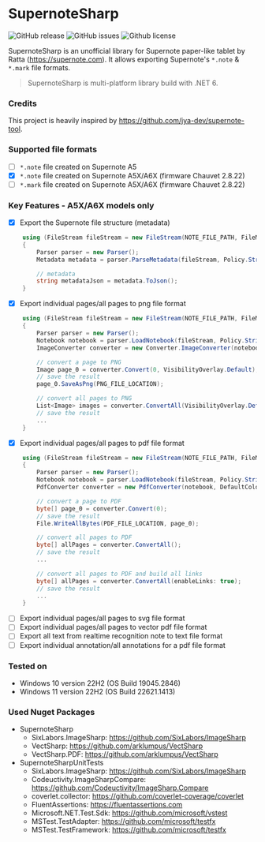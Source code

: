 # SupernoteSharp
![GitHub release](https://img.shields.io/github/release/nelinory/SupernoteSharp)
![GitHub issues](https://img.shields.io/github/issues/nelinory/SupernoteSharp)
![Github license](https://img.shields.io/github/license/nelinory/SupernoteSharp)

SupernoteSharp is an unofficial library for Supernote paper-like tablet by Ratta (https://supernote.com). It allows exporting Supernote's `*.note` & `*.mark` file formats.

> SupernoteSharp is multi-platform library build with .NET 6.

### Credits
This project is heavily inspired by https://github.com/jya-dev/supernote-tool.

### Supported file formats
- [ ] `*.note` file created on Supernote A5
- [X] `*.note` file created on Supernote A5X/A6X (firmware Chauvet 2.8.22)
- [ ] `*.mark` file created on Supernote A5X/A6X (firmware Chauvet 2.8.22)

### Key Features - A5X/A6X models only
- [X] Export the Supernote file structure (metadata)
```C#
    using (FileStream fileStream = new FileStream(NOTE_FILE_PATH, FileMode.Open, FileAccess.Read))
    {
        Parser parser = new Parser();
        Metadata metadata = parser.ParseMetadata(fileStream, Policy.Strict);

        // metadata
        string metadataJson = metadata.ToJson();
    }
```
- [X] Export individual pages/all pages to png file format
```C#
    using (FileStream fileStream = new FileStream(NOTE_FILE_PATH, FileMode.Open, FileAccess.Read))
    {
        Parser parser = new Parser();
        Notebook notebook = parser.LoadNotebook(fileStream, Policy.Strict);
        ImageConverter converter = new Converter.ImageConverter(notebook, DefaultColorPalette.Grayscale);

        // convert a page to PNG
        Image page_0 = converter.Convert(0, VisibilityOverlay.Default);
        // save the result
        page_0.SaveAsPng(PNG_FILE_LOCATION);

        // convert all pages to PNG
        List<Image> images = converter.ConvertAll(VisibilityOverlay.Default);
        // save the result
        ...
    }
```
- [X] Export individual pages/all pages to pdf file format
```C#
    using (FileStream fileStream = new FileStream(NOTE_FILE_PATH, FileMode.Open, FileAccess.Read))
    {
        Parser parser = new Parser();
        Notebook notebook = parser.LoadNotebook(fileStream, Policy.Strict);
        PdfConverter converter = new PdfConverter(notebook, DefaultColorPalette.Grayscale);

        // convert a page to PDF
        byte[] page_0 = converter.Convert(0);
        // save the result
        File.WriteAllBytes(PDF_FILE_LOCATION, page_0);

        // convert all pages to PDF
        byte[] allPages = converter.ConvertAll();
        // save the result
        ...

        // convert all pages to PDF and build all links
        byte[] allPages = converter.ConvertAll(enableLinks: true);
        // save the result
        ...
    }
```
- [ ] Export individual pages/all pages to svg file format
- [ ] Export individual pages/all pages to vector pdf file format
- [ ] Export all text from realtime recognition note to text file format
- [ ] Export individual annotation/all annotations for a pdf file format

### Tested on
- Windows 10 version 22H2 (OS Build 19045.2846)
- Windows 11 version 22H2 (OS Build 22621.1413)
 
### Used Nuget Packages
- SupernoteSharp
    - SixLabors.ImageSharp: https://github.com/SixLabors/ImageSharp
    - VectSharp: https://github.com/arklumpus/VectSharp
    - VectSharp.PDF: https://github.com/arklumpus/VectSharp
- SupernoteSharpUnitTests
    - SixLabors.ImageSharp: https://github.com/SixLabors/ImageSharp
    - Codeuctivity.ImageSharpCompare: https://github.com/Codeuctivity/ImageSharp.Compare
    - coverlet.collector: https://github.com/coverlet-coverage/coverlet
    - FluentAssertions: https://fluentassertions.com
    - Microsoft.NET.Test.Sdk: https://github.com/microsoft/vstest
    - MSTest.TestAdapter: https://github.com/microsoft/testfx
    - MSTest.TestFramework: https://github.com/microsoft/testfx
